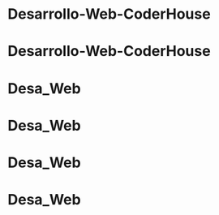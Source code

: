 # Desarrollo-Web-CoderHouse
# Desarrollo-Web-CoderHouse
# Desa_Web
# Desa_Web
# Desa_Web
# Desa_Web
